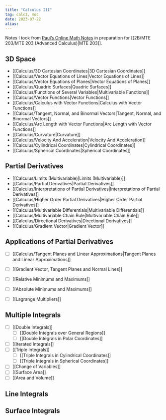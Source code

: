 ```yaml
---
title: "Calculus III"
tag: calc3, moc
date: 2023-07-22
alias:
---
```


Notes I took from [Paul’s Online Math Notes](https://tutorial.math.lamar.edu/Classes/CalcIII/CalcIII.aspx) in preparation for [[2B/MTE 203/MTE 203 (Advanced Calculus)|MTE 203]].

## 3D Space
- [[Calculus/3D Cartesian Coordinates|3D Cartesian Coordinates]]
- [[Calculus/Vector Equations of Lines|Vector Equations of Lines]]
- [[Calculus/Vector Equations of Planes|Vector Equations of Planes]]
- [[Calculus/Quadric Surfaces|Quadric Surfaces]]
- [[Calculus/Functions of Several Variables|Multivariable Functions]]
- [[Calculus/Vector Functions|Vector Functions]]
- [[Calculus/Calculus with Vector Functions|Calculus with Vector Functions]]
- [[Calculus/Tangent, Normal, and Binormal Vectors|Tangent, Normal, and Binormal Vectors]]
- [[Calculus/Arc Length with Vector Functions|Arc Length with Vector Functions]]
- [[Calculus/Curvature|Curvature]]
- [[Calculus/Velocity And Acceleration|Velocity And Acceleration]]
- [[Calculus/Cylindrical Coordinates|Cylindrical Coordinates]]
- [[Calculus/Spherical Coordinates|Spherical Coordinates]]

## Partial Derivatives
- [[Calculus/Limits (Multivariable)|Limits (Multivariable)]]
- [[Calculus/Partial Derivatives|Partial Derivatives]]
- [[Calculus/Interpretations of Partial Derivatives|Interpretations of Partial Derivatives]]
- [[Calculus/Higher Order Partial Derivatives|Higher Order Partial Derivatives]]
- [[Calculus/Multivariable Differentials|Multivariable Differentials]]
- [[Calculus/Multivariable Chain Rule|Multivariable Chain Rule]]
- [[Calculus/Directional Derivatives|Directional Derivatives]]
- [[Calculus/Gradient Vector|Gradient Vector]]

## Applications of Partial Derivatives
- [ ] [[Calculus/Tangent Planes and Linear Approximations|Tangent Planes and Linear Approximations]]
- [ ] [[Gradient Vector, Tangent Planes and Normal Lines]]
- [ ] [[Relative Minimums and Maximums]]
- [ ] [[Absolute Minimums and Maximums]]
- [ ] [[Lagrange Multipliers]]


## Multiple Integrals
- [ ] [[Double Integrals]]
	- [ ] [[Double Integrals over General Regions]]
	- [ ] [[Double Integrals in Polar Coordinates]]
- [ ] [[Iterated Integrals]]
- [ ] [[Triple Integrals]]
	- [ ] [[Triple Integrals in Cylindrical Coordinates]]
	- [ ] [[Triple Integrals in Spherical Coordinates]]
- [ ] [[Change of Variables]]
- [ ] [[Surface Area]]
- [ ] [[Area and Volume]]

## Line Integrals


## Surface Integrals
